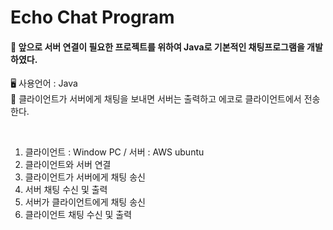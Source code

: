 # Echo Chat Program

#### 📢 앞으로 서버 연결이 필요한 프로젝트를 위하여 Java로 기본적인 채팅프로그램을 개발하였다. 
🖥️ 사용언어 : Java  
📜 클라이언트가 서버에게 채팅을 보내면 서버는 출력하고 에코로 클라이언트에서 전송한다.  

<br>

1. 클라이언트 : Window PC / 서버 : AWS ubuntu
2. 클라이언트와 서버 연결
3. 클라이언트가 서버에게 채팅 송신
4. 서버 채팅 수신 및 출력
5. 서버가 클라이언트에게 채팅 송신
6. 클라이언트 채팅 수신 및 출력

